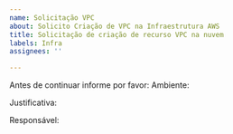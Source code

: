 ```yaml
---
name: Solicitação VPC
about: Solicito Criação de VPC na Infraestrutura AWS
title: Solicitação de criação de recurso VPC na nuvem
labels: Infra
assignees: ''

---
```


Antes de continuar informe por favor:
Ambiente:

Justificativa:

Responsável:
